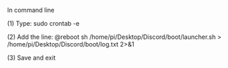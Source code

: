 In command line

(1) Type:
sudo crontab -e

(2) Add the line:
@reboot sh /home/pi/Desktop/Discord/boot/launcher.sh > /home/pi/Desktop/Discord/boot/log.txt 2>&1

(3) Save and exit